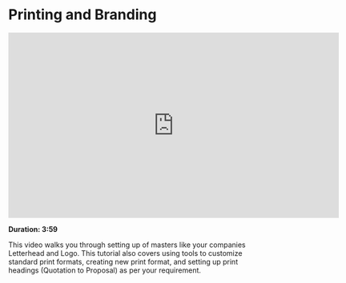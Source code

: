 <!-- add-breadcrumbs -->
# Printing and Branding

<iframe width="660" height="371" src="https://www.youtube.com/embed/cKZHcx1znMc" frameborder="0" allowfullscreen></iframe>

**Duration: 3:59**

This video walks you through setting up of masters like your companies Letterhead and Logo.
This tutorial also covers using tools to customize standard print formats, creating new print
format, and setting up print headings (Quotation to Proposal) as per your requirement.
